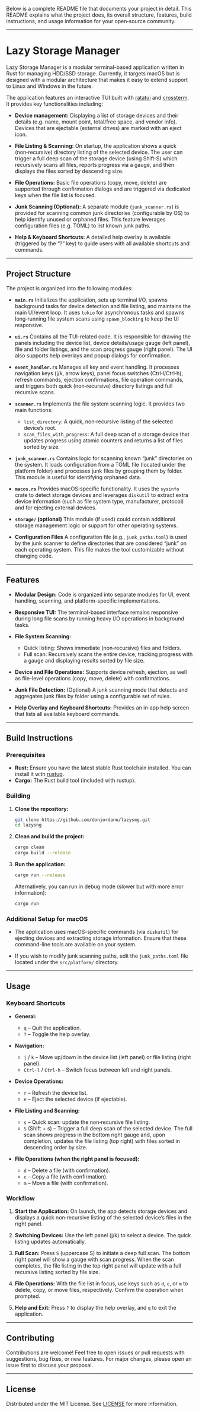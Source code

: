 Below is a complete README file that documents your project in detail. This README explains what the project does, its overall structure, features, build instructions, and usage information for your open‑source community.

---

# Lazy Storage Manager

Lazy Storage Manager is a modular terminal-based application written in Rust for managing HDD/SSD storage. Currently, it targets macOS but is designed with a modular architecture that makes it easy to extend support to Linux and Windows in the future.

The application features an interactive TUI built with [ratatui](https://crates.io/crates/ratatui) and [crossterm](https://crates.io/crates/crossterm). It provides key functionalities including:

- **Device management:**
  Displaying a list of storage devices and their details (e.g. name, mount point, total/free space, and vendor info). Devices that are ejectable (external drives) are marked with an eject icon.

- **File Listing & Scanning:**
  On startup, the application shows a quick (non‑recursive) directory listing of the selected device. The user can trigger a full deep scan of the storage device (using Shift‑S) which recursively scans all files, reports progress via a gauge, and then displays the files sorted by descending size.

- **File Operations:**
  Basic file operations (copy, move, delete) are supported through confirmation dialogs and are triggered via dedicated keys when the file list is focused.

- **Junk Scanning (Optional):**
  A separate module (`junk_scanner.rs`) is provided for scanning common junk directories (configurable by OS) to help identify unused or orphaned files. This feature leverages configuration files (e.g. TOML) to list known junk paths.

- **Help & Keyboard Shortcuts:**
  A detailed help overlay is available (triggered by the “?” key) to guide users with all available shortcuts and commands.

---

## Project Structure

The project is organized into the following modules:

- **`main.rs`**
  Initializes the application, sets up terminal I/O, spawns background tasks for device detection and file listing, and maintains the main UI/event loop. It uses `tokio` for asynchronous tasks and spawns long‑running file system scans using `spawn_blocking` to keep the UI responsive.

- **`ui.rs`**
  Contains all the TUI-related code. It is responsible for drawing the panels including the device list, device details/usage gauge (left panel), file and folder listings, and the scan progress gauge (right panel). The UI also supports help overlays and popup dialogs for confirmation.

- **`event_handler.rs`**
  Manages all key and event handling. It processes navigation keys (j/k, arrow keys), panel focus switches (Ctrl‑l/Ctrl‑h), refresh commands, ejection confirmations, file operation commands, and triggers both quick (non‑recursive) directory listings and full recursive scans.

- **`scanner.rs`**
  Implements the file system scanning logic. It provides two main functions:
  - `list_directory`: A quick, non‑recursive listing of the selected device’s root.
  - `scan_files_with_progress`: A full deep scan of a storage device that updates progress using atomic counters and returns a list of files sorted by size.

- **`junk_scanner.rs`**
  Contains logic for scanning known “junk” directories on the system. It loads configuration from a TOML file (located under the platform folder) and processes junk files by grouping them by folder. This module is useful for identifying orphaned data.

- **`macos.rs`**
  Provides macOS‑specific functionality. It uses the `sysinfo` crate to detect storage devices and leverages `diskutil` to extract extra device information (such as file system type, manufacturer, protocol) and for ejecting external devices.

- **`storage/` (optional)**
  This module (if used) could contain additional storage management logic or support for other operating systems.

- **Configuration Files**
  A configuration file (e.g., `junk_paths.toml`) is used by the junk scanner to define directories that are considered “junk” on each operating system. This file makes the tool customizable without changing code.

---

## Features

- **Modular Design:**
  Code is organized into separate modules for UI, event handling, scanning, and platform-specific implementations.

- **Responsive TUI:**
  The terminal-based interface remains responsive during long file scans by running heavy I/O operations in background tasks.

- **File System Scanning:**
  - Quick listing: Shows immediate (non‑recursive) files and folders.
  - Full scan: Recursively scans the entire device, tracking progress with a gauge and displaying results sorted by file size.

- **Device and File Operations:**
  Supports device refresh, ejection, as well as file-level operations (copy, move, delete) with confirmations.

- **Junk File Detection:**
  (Optional) A junk scanning mode that detects and aggregates junk files by folder using a configurable set of rules.

- **Help Overlay and Keyboard Shortcuts:**
  Provides an in‑app help screen that lists all available keyboard commands.

---

## Build Instructions

### Prerequisites

- **Rust:** Ensure you have the latest stable Rust toolchain installed. You can install it with [rustup](https://rustup.rs/).
- **Cargo:** The Rust build tool (included with rustup).

### Building

1. **Clone the repository:**
   ```bash
   git clone https://github.com/donjordano/lazysmg.git
   cd lazysng
   ```

2. **Clean and build the project:**
   ```bash
   cargo clean
   cargo build --release
   ```

3. **Run the application:**
   ```bash
   cargo run --release
   ```

   Alternatively, you can run in debug mode (slower but with more error information):
   ```bash
   cargo run
   ```

### Additional Setup for macOS

- The application uses macOS-specific commands (via `diskutil`) for ejecting devices and extracting storage information. Ensure that these command-line tools are available on your system.

- If you wish to modify junk scanning paths, edit the `junk_paths.toml` file located under the `src/platform/` directory.

---

## Usage

### Keyboard Shortcuts

- **General:**
  - `q` – Quit the application.
  - `?` – Toggle the help overlay.

- **Navigation:**
  - `j` / `k` – Move up/down in the device list (left panel) or file listing (right panel).
  - `Ctrl-l` / `Ctrl-h` – Switch focus between left and right panels.

- **Device Operations:**
  - `r` – Refresh the device list.
  - `e` – Eject the selected device (if ejectable).

- **File Listing and Scanning:**
  - `s` – Quick scan: update the non‑recursive file listing.
  - `S` (Shift + s) – Trigger a full deep scan of the selected device.
    The full scan shows progress in the bottom right gauge and, upon completion, updates the file listing (top right) with files sorted in descending order by size.

- **File Operations (when the right panel is focused):**
  - `d` – Delete a file (with confirmation).
  - `c` – Copy a file (with confirmation).
  - `m` – Move a file (with confirmation).

### Workflow

1. **Start the Application:**
   On launch, the app detects storage devices and displays a quick non‑recursive listing of the selected device’s files in the right panel.

2. **Switching Devices:**
   Use the left panel (j/k) to select a device. The quick listing updates automatically.

3. **Full Scan:**
   Press `S` (uppercase S) to initiate a deep full scan. The bottom right panel will show a gauge with scan progress. When the scan completes, the file listing in the top right panel will update with a full recursive listing sorted by file size.

4. **File Operations:**
   With the file list in focus, use keys such as `d`, `c`, or `m` to delete, copy, or move files, respectively. Confirm the operation when prompted.

5. **Help and Exit:**
   Press `?` to display the help overlay, and `q` to exit the application.

---

## Contributing

Contributions are welcome! Feel free to open issues or pull requests with suggestions, bug fixes, or new features. For major changes, please open an issue first to discuss your proposal.

---

## License

Distributed under the MIT License. See [LICENSE](LICENSE) for more information.